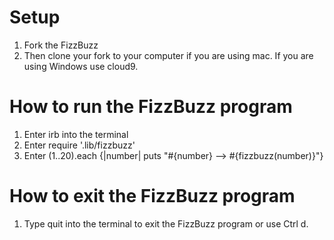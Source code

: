 # Setup

1. Fork the FizzBuzz
2. Then clone your fork to your computer if you are using mac. If you are using Windows use cloud9.

# How to run the FizzBuzz program

1. Enter irb into the terminal
2. Enter require '.lib/fizzbuzz'
3. Enter (1..20).each {|number| puts "#{number} --> #{fizzbuzz(number)}"}

# How to exit the FizzBuzz program

1. Type quit into the terminal to exit the FizzBuzz program or use Ctrl d.

